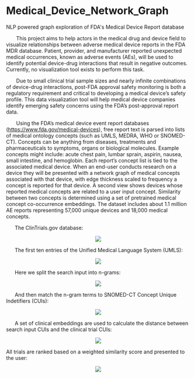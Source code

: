 # Medical_Device_Network_Graph
NLP powered graph exploration of FDA's Medical Device Report database

&nbsp;&nbsp;&nbsp;&nbsp;&nbsp;&nbsp;&nbsp;This project aims to help actors in the medical drug and device field to visualize relationships between adverse medical device reports in the FDA MDR database. Patient, provider, and manufacturer reported unexpected medical occurrences, known as adverse events (AEs), will be used to identify potential device-drug interactions that result in negative outcomes. Currently, no visualization tool exists to perform this task.

&nbsp;&nbsp;&nbsp;&nbsp;&nbsp;&nbsp;&nbsp;Due to small clinical trial sample sizes and nearly infinite combinations of device-drug interactions, post-FDA approval safety monitoring is both a regulatory requirement and critical to developing a medical device’s safety profile. This data visualization tool will help medical device companies identify emerging safety concerns using the FDA’s post-approval report data.

&nbsp;&nbsp;&nbsp;&nbsp;&nbsp;&nbsp;&nbsp;Using the FDA’s medical device event report databases (https://www.fda.gov/medical-devices), free report text is parsed into lists of medical ontology concepts (such as UMLS, MEDRA, WHO or SNOMED-CT). Concepts can be anything from diseases, treatments and pharmaceuticals to symptoms, organs or biological molecules. Example concepts might include: acute chest pain, lumbar sprain, aspirin, nausea, small intestine, and hemoglobin. Each report’s concept list is tied to the associated medical device. When an end-user conducts research on a device they will be presented with a network graph of medical concepts associated with that device, with edge thickness scaled to frequency a concept is reported for that device. A second view shows devices whose reported medical concepts are related to a user input concept. Similarity between two concepts is determined using a set of pretrained medical concept co-occurrence embeddings. The dataset includes about 1.1 million AE reports representing 57,000 unique devices and 18,000 medical concepts.


&nbsp;&nbsp;&nbsp;&nbsp;&nbsp;&nbsp;The ClinTrials.gov database:
<center><img src='unrankedNCTs.png'></img></center>

&nbsp;&nbsp;&nbsp;&nbsp;&nbsp;&nbsp;The first ten entries of the Unified Medical Language System (UMLS):
<center><img src='ULMS.png'></img></center>

&nbsp;&nbsp;&nbsp;&nbsp;&nbsp;&nbsp;Here we split the search input into n-grams:
<center><img src='ngrams.png'></img></center>

&nbsp;&nbsp;&nbsp;&nbsp;&nbsp;&nbsp;And then match the n-gram terms to SNOMED-CT Concept Unique Indetifiers (CUIs):
<center><img src='ngramCUIs.png'></img></center>

&nbsp;&nbsp;&nbsp;&nbsp;&nbsp;&nbsp;A set of clinical embeddings are used to calculate the distance between search input CUIs and the clinical trial CUIs:
<center><img src='cosinesim.png'></img></center>

All trials are ranked based on a weighted similarity score and presented to the user:
<center><img src='rankedNCTs.png'></img></center>
